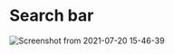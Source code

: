 
# Search bar
![Screenshot from 2021-07-20 15-46-39](https://user-images.githubusercontent.com/19623279/127309262-98988705-4e26-4e03-8854-ccb86f19f4ed.png)
